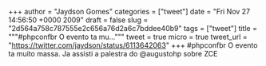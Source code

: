 
+++
author = "Jaydson Gomes"
categories = ["tweet"]
date = "Fri Nov 27 14:56:50 +0000 2009"
draft = false
slug = "2d564a758c787555e2c656a76d2a6c7bddee40b9"
tags = ["tweet"]
title = """#phpconfbr O evento ta mu..."""
tweet = true
micro = true
tweet_url = "https://twitter.com/jaydson/status/6113642063"
+++
#phpconfbr O evento ta muito massa. Ja assisti a palestra do @augustohp sobre ZCE
